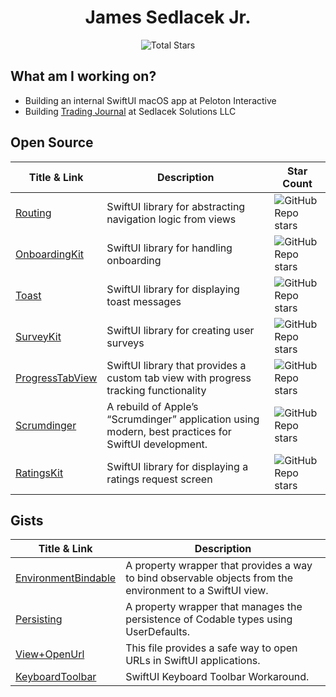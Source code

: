 <div align="center">
<h1>James Sedlacek Jr.</h1>

![Total Stars](https://github-readme-stats.vercel.app/api?username=JamesSedlacek&show_icons=true&hide=contribs&count_private=true&include_all_commits=true)

</div>

<div align="left">

## What am I working on?
  
- Building an internal SwiftUI macOS app at Peloton Interactive
- Building [Trading Journal](https://www.sedlacek-solutions.com/portfolio/trading-journal) at Sedlacek Solutions LLC

## Open Source

| Title & Link | Description | Star Count |
|-------------|------------|------------|
| [Routing](https://github.com/JamesSedlacek/Routing) | SwiftUI library for abstracting navigation logic from views | ![GitHub Repo stars](https://img.shields.io/github/stars/JamesSedlacek/Routing?style=social) |
| [OnboardingKit](https://github.com/JamesSedlacek/OnboardingKit) | SwiftUI library for handling onboarding | ![GitHub Repo stars](https://img.shields.io/github/stars/JamesSedlacek/OnboardingKit?style=social) |
| [Toast](https://github.com/Sedlacek-Solutions/Toast) | SwiftUI library for displaying toast messages | ![GitHub Repo stars](https://img.shields.io/github/stars/Sedlacek-Solutions/Toast?style=social) |
| [SurveyKit](https://github.com/Sedlacek-Solutions/SurveyKit) | SwiftUI library for creating user surveys | ![GitHub Repo stars](https://img.shields.io/github/stars/Sedlacek-Solutions/SurveyKit?style=social) |
| [ProgressTabView](https://github.com/Sedlacek-Solutions/ProgressTabView) | SwiftUI library that provides a custom tab view with progress tracking functionality | ![GitHub Repo stars](https://img.shields.io/github/stars/Sedlacek-Solutions/ProgressTabView?style=social) |
| [Scrumdinger](https://github.com/JamesSedlacek/Scrumdinger) | A rebuild of Apple’s “Scrumdinger” application using modern, best practices for SwiftUI development. | ![GitHub Repo stars](https://img.shields.io/github/stars/JamesSedlacek/Scrumdinger?style=social) |
| [RatingsKit](https://github.com/Sedlacek-Solutions/RatingsKit) | SwiftUI library for displaying a ratings request screen | ![GitHub Repo stars](https://img.shields.io/github/stars/Sedlacek-Solutions/RatingsKit?style=social) |



## Gists

| Title & Link | Description |
|-------------|------------|
| [EnvironmentBindable](https://gist.github.com/JamesSedlacek/f41ee077570736f7096fb01bc85ffc73) | A property wrapper that provides a way to bind observable objects from the environment to a SwiftUI view. |
| [Persisting](https://gist.github.com/JamesSedlacek/8163d98a17308ed6b776f4c8a35ca523) | A property wrapper that manages the persistence of Codable types using UserDefaults. |
| [View+OpenUrl](https://gist.github.com/JamesSedlacek/c1d215bab0610b3d2c2aea062de5e565) | This file provides a safe way to open URLs in SwiftUI applications. |
| [KeyboardToolbar](https://gist.github.com/JamesSedlacek/2d0425319e2a854da8c51f4b05c9842a) | SwiftUI Keyboard Toolbar Workaround. |


